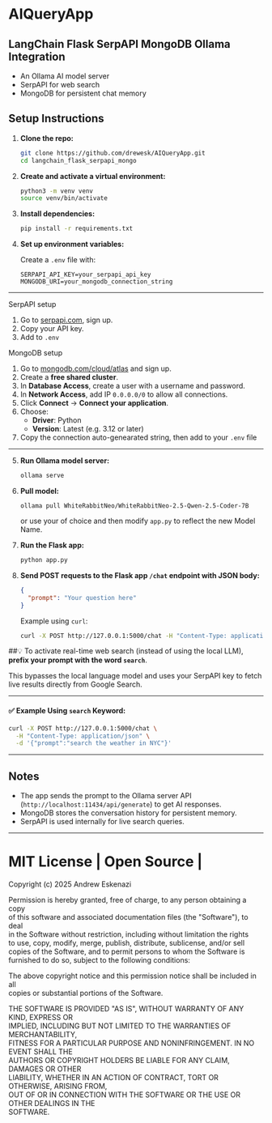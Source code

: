 # AIQueryApp

## LangChain Flask SerpAPI MongoDB Ollama Integration

- An Ollama AI model server
- SerpAPI for web search
- MongoDB for persistent chat memory

## Setup Instructions

1. **Clone the repo:**

   ```bash
   git clone https://github.com/drewesk/AIQueryApp.git
   cd langchain_flask_serpapi_mongo
   ```

2. **Create and activate a virtual environment:**

   ```bash
   python3 -m venv venv
   source venv/bin/activate
   ```

3. **Install dependencies:**

   ```bash
   pip install -r requirements.txt
   ```

4. **Set up environment variables:**

   Create a `.env` file with:

   ```
   SERPAPI_API_KEY=your_serpapi_api_key
   MONGODB_URI=your_mongodb_connection_string
   ```
_____

SerpAPI setup

1. Go to [serpapi.com](https://serpapi.com/), sign up.
2. Copy your API key.
3. Add to `.env`

MongoDB setup

1. Go to [mongodb.com/cloud/atlas](https://www.mongodb.com/cloud/atlas) and sign up.
2. Create a **free shared cluster**.
3. In **Database Access**, create a user with a username and password.
4. In **Network Access**, add IP `0.0.0.0/0` to allow all connections.
5. Click **Connect** → **Connect your application**.
6. Choose:
   - **Driver**: Python
   - **Version**: Latest (e.g. 3.12 or later)
7. Copy the connection auto-genearated string, then add to your `.env` file

____

5. **Run Ollama model server:**

   ```bash
   ollama serve
   ```

6. **Pull model:**

   `ollama pull WhiteRabbitNeo/WhiteRabbitNeo-2.5-Qwen-2.5-Coder-7B`

   or use your <modelname> of choice and then modify `app.py` to reflect the new Model Name.

7. **Run the Flask app:**

    ```bash
    python app.py
    ```

8. **Send POST requests to the Flask app `/chat` endpoint with JSON body:**

    ```json
    {
      "prompt": "Your question here"
    }
    ```

    Example using `curl`:

    ```bash
    curl -X POST http://127.0.0.1:5000/chat -H "Content-Type: application/json" -d '{"prompt":"What is the weather in NYC?"}'
    ```

##💡 To activate real-time web search (instead of using the local LLM), **prefix your prompt with the word `search`**.

This bypasses the local language model and uses your SerpAPI key to fetch live results directly from Google Search.

---

#### ✅ Example Using `search` Keyword:

```bash
curl -X POST http://127.0.0.1:5000/chat \
  -H "Content-Type: application/json" \
  -d '{"prompt":"search the weather in NYC"}'
  ```

---

## Notes

- The app sends the prompt to the Ollama server API (`http://localhost:11434/api/generate`) to get AI responses.
- MongoDB stores the conversation history for persistent memory.
- SerpAPI is used internally for live search queries.

---

# MIT License | Open Source |

Copyright (c) 2025 Andrew Eskenazi

Permission is hereby granted, free of charge, to any person obtaining a copy  
of this software and associated documentation files (the "Software"), to deal  
in the Software without restriction, including without limitation the rights  
to use, copy, modify, merge, publish, distribute, sublicense, and/or sell  
copies of the Software, and to permit persons to whom the Software is  
furnished to do so, subject to the following conditions:

The above copyright notice and this permission notice shall be included in all  
copies or substantial portions of the Software.

THE SOFTWARE IS PROVIDED "AS IS", WITHOUT WARRANTY OF ANY KIND, EXPRESS OR  
IMPLIED, INCLUDING BUT NOT LIMITED TO THE WARRANTIES OF MERCHANTABILITY,  
FITNESS FOR A PARTICULAR PURPOSE AND NONINFRINGEMENT. IN NO EVENT SHALL THE  
AUTHORS OR COPYRIGHT HOLDERS BE LIABLE FOR ANY CLAIM, DAMAGES OR OTHER  
LIABILITY, WHETHER IN AN ACTION OF CONTRACT, TORT OR OTHERWISE, ARISING FROM,  
OUT OF OR IN CONNECTION WITH THE SOFTWARE OR THE USE OR OTHER DEALINGS IN THE  
SOFTWARE.
